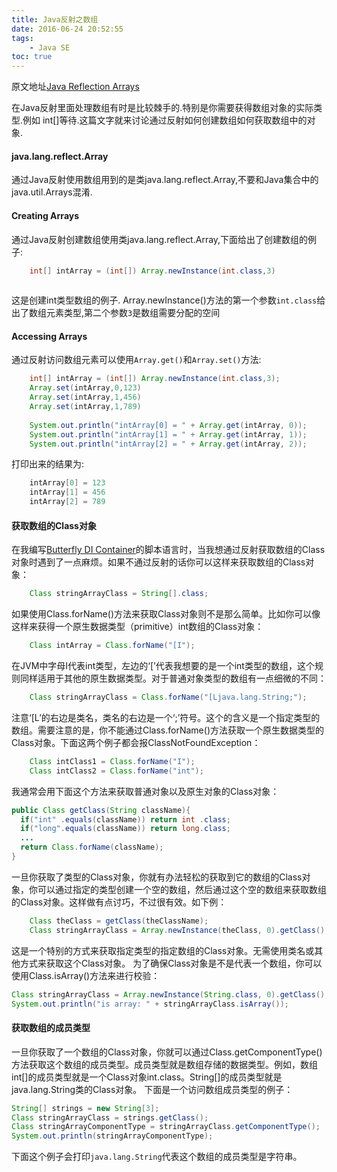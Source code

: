 ```yaml
---
title: Java反射之数组
date: 2016-06-24 20:52:55
tags:
    - Java SE
toc: true
---
```

原文地址[Java Reflection Arrays](http://tutorials.jenkov.com/java-reflection/arrays.html)

在Java反射里面处理数组有时是比较棘手的.特别是你需要获得数组对象的实际类型.例如 int[]等待.这篇文字就来讨论通过反射如何创建数组如何获取数组中的对象.

#### java.lang.reflect.Array

通过Java反射使用数组用到的是类java.lang.reflect.Array,不要和Java集合中的java.util.Arrays混淆.

#### Creating Arrays

通过Java反射创建数组使用类java.lang.reflect.Array,下面给出了创建数组的例子:

```java
    int[] intArray = (int[]) Array.newInstance(int.class,3)
    
```

这是创建int类型数组的例子. Array.newInstance()方法的第一个参数`int.class`给出了数组元素类型,第二个参数`3`是数组需要分配的空间

#### Accessing Arrays

通过反射访问数组元素可以使用`Array.get()`和`Array.set()`方法:

```java
    int[] intArray = (int[]) Array.newInstance(int.class,3);
    Array.set(intArray,0,123)
    Array.set(intArray,1,456)
    Array.set(intArray,1,789)
   
    System.out.println("intArray[0] = " + Array.get(intArray, 0));
    System.out.println("intArray[1] = " + Array.get(intArray, 1));
    System.out.println("intArray[2] = " + Array.get(intArray, 2));
```

打印出来的结果为:

```java
    intArray[0] = 123
    intArray[1] = 456
    intArray[2] = 789
```

#### 获取数组的Class对象

在我编写[Butterfly DI Container](http://butterfly.jenkov.com/)的脚本语言时，当我想通过反射获取数组的Class对象时遇到了一点麻烦。如果不通过反射的话你可以这样来获取数组的Class对象：

```java
    Class stringArrayClass = String[].class;
```

如果使用Class.forName()方法来获取Class对象则不是那么简单。比如你可以像这样来获得一个原生数据类型（primitive）int数组的Class对象：

```java
    Class intArray = Class.forName("[I");
```
在JVM中字母I代表int类型，左边的‘[’代表我想要的是一个int类型的数组，这个规则同样适用于其他的原生数据类型。对于普通对象类型的数组有一点细微的不同：

```java
    Class stringArrayClass = Class.forName("[Ljava.lang.String;");
```

注意‘[L’的右边是类名，类名的右边是一个‘;’符号。这个的含义是一个指定类型的数组。需要注意的是，你不能通过Class.forName()方法获取一个原生数据类型的Class对象。下面这两个例子都会报ClassNotFoundException：

```java
    Class intClass1 = Class.forName("I");
    Class intClass2 = Class.forName("int");
```

我通常会用下面这个方法来获取普通对象以及原生对象的Class对象：

```java
public Class getClass(String className){
  if("int" .equals(className)) return int .class;
  if("long".equals(className)) return long.class;
  ...
  return Class.forName(className);
}
```

一旦你获取了类型的Class对象，你就有办法轻松的获取到它的数组的Class对象，你可以通过指定的类型创建一个空的数组，然后通过这个空的数组来获取数组的Class对象。这样做有点讨巧，不过很有效。如下例：

```java
    Class theClass = getClass(theClassName);
    Class stringArrayClass = Array.newInstance(theClass, 0).getClass();
```
这是一个特别的方式来获取指定类型的指定数组的Class对象。无需使用类名或其他方式来获取这个Class对象。
为了确保Class对象是不是代表一个数组，你可以使用Class.isArray()方法来进行校验：

```java
Class stringArrayClass = Array.newInstance(String.class, 0).getClass();
System.out.println("is array: " + stringArrayClass.isArray());
```

#### 获取数组的成员类型

一旦你获取了一个数组的Class对象，你就可以通过Class.getComponentType()方法获取这个数组的成员类型。成员类型就是数组存储的数据类型。例如，数组int[]的成员类型就是一个Class对象int.class。String[]的成员类型就是java.lang.String类的Class对象。
下面是一个访问数组成员类型的例子：

```java
String[] strings = new String[3];
Class stringArrayClass = strings.getClass();
Class stringArrayComponentType = stringArrayClass.getComponentType();
System.out.println(stringArrayComponentType);
```
下面这个例子会打印`java.lang.String`代表这个数组的成员类型是字符串。